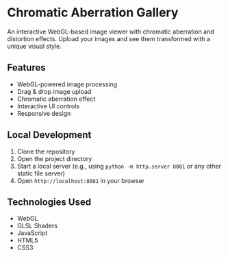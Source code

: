 # Chromatic Aberration Gallery

An interactive WebGL-based image viewer with chromatic aberration and distortion effects. Upload your images and see them transformed with a unique visual style.

## Features

- WebGL-powered image processing
- Drag & drop image upload
- Chromatic aberration effect
- Interactive UI controls
- Responsive design


## Local Development

1. Clone the repository
2. Open the project directory
3. Start a local server (e.g., using `python -m http.server 8081` or any other static file server)
4. Open `http://localhost:8081` in your browser

## Technologies Used

- WebGL
- GLSL Shaders
- JavaScript
- HTML5
- CSS3 
